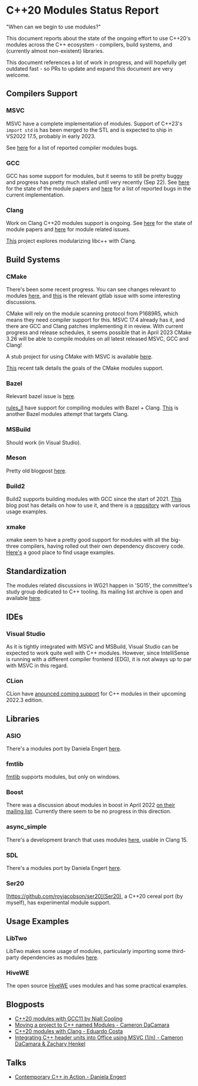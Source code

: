 # C++20 Modules Status Report

"When can we begin to use modules?"

This document reports about the state of the ongoing effort to use C++20's modules across the C++ ecosystem - compilers, build systems, and (currently almost non-existent) libraries.

This document references a lot of work in progress, and will hopefully get outdated fast - so PRs to update and expand this document are very welcome.

## Compilers Support

### MSVC
MSVC have a complete implementation of modules. Support of C++23's 
`import std` is has been merged to the STL and is expected to ship in VS2022 17.5, probably in early 2023.

See [here](https://developercommunity.visualstudio.com/search?space=62&q=modules&stateGroup=active&sort=votes) for a list of reported compiler modules bugs.

### GCC
GCC has some support for modules, but it seems to still be pretty buggy and progress has pretty much stalled until very recently (Sep 22). See [here](https://gcc.gnu.org/projects/cxx-status.html#cxx20) for the state of the module papers and [here](https://gcc.gnu.org/bugzilla/show_bug.cgi?id=103524) for a list of reported bugs in the current implementation.

### Clang
Work on Clang C++20 modules support is ongoing. See [here](https://clang.llvm.org/cxx_status.html#cxx20) for the state of module papers and [here](https://github.com/llvm/llvm-project/issues?q=is%3Aissue+is%3Aopen+label%3Aclang%3Amodules) for module related issues.

[This](https://github.com/ChuanqiXu9/stdmodules) project explores modularizing libc++ with Clang.

## Build Systems

### CMake
There's been some recent progress. You can see changes relevant to modules [here](https://gitlab.kitware.com/cmake/cmake/-/merge_requests?scope=all&state=all&label_name[]=area%3Acxxmodules), and  [this](https://gitlab.kitware.com/cmake/cmake/-/issues/18355) is the relevant gitlab issue with some interesting discussions.

CMake will rely on the module scanning protocol from P1689R5, which means they need compiler support for this. MSVC 17.4 already has it, and there are GCC and Clang patches implementing it in review. With current progress and release schedules, it seems possible that in April 2023 CMake 3.26 will be able to compile modules on all latest released MSVC, GCC and Clang!

A stub project for using CMake with MSVC is available [here](https://github.com/GabrielDosReis/cmake-for-modules).

[This](https://www.youtube.com/watch?v=hkefPcWySzI) recent talk details the goals of the CMake modules support.

### Bazel
Relevant bazel issue is [here](https://github.com/bazelbuild/bazel/issues/4005).

[rules_ll](https://github.com/eomii/rules_ll) have support for compiling modules with Bazel + Clang. [This](https://github.com/rnburn/rules_cc_module) is another Bazel modules attempt that targets Clang.

### MSBuild
Should work (in Visual Studio).

### Meson
Pretty old blogpost [here](https://nibblestew.blogspot.com/2020/11/adding-very-preliminary-support-for-c.html).

### Build2
Build2 supports building modules with GCC since the start of 2021. [This](https://build2.org/blog/build2-cxx20-modules-gcc.xhtml) blog post has details on how to use it, and there is a [repository](https://github.com/build2/cxx20-modules-examples) with various usage examples.

### xmake

xmake seem to have a pretty good support for modules with all the big-three compilers, having rolled out their own dependency discovery code. [Here's](https://github.com/xmake-io/xmake/tree/master/tests/projects/c%2B%2B/modules) a good place to find usage examples.

## Standardization

The modules related discussions in WG21 happen in 'SG15', the committee's study group dedicated to C++ tooling. Its mailing list archive is open and available [here](https://lists.isocpp.org/sg15).

## IDEs

### Visual Studio
As it is tightly integrated with MSVC and MSBuild, Visual Studio can be expected to work quite well with C++ modules. However, since IntelliSense is running
with a different compiler frontend (EDG), it is not always up to par with MSVC in this regard.

### CLion
CLion have [anounced coming support](https://blog.jetbrains.com/clion/2022/10/clion-2022-3-eap-cpp20-modules-now-supported/) for C++ modules in their upcoming 2022.3 edition.

## Libraries

### ASIO
There's a modules port by Daniela Engert [here](https://github.com/DanielaE/asio/tree/module).

### fmtlib
[fmtlib](https://github.com/fmtlib/fmt) supports modules, but only on windows.

### Boost
There was a discussion about modules in boost in April 2022 [on their mailing list](https://lists.boost.org/Archives/boost/2022/04/252629.php). Currently there seem to be no progress in this direction.

### async_simple
There's a development branch that uses modules [here](https://github.com/alibaba/async_simple/tree/CXX20Modules), usable in Clang 15.

### SDL
There's a modules port by Daniela Engert [here](https://github.com/DanielaE/SDL/tree/module).

### Ser20
[https://github.com/royjacobson/ser20](Ser20), a C++20 cereal port (by myself), has experimental module support.

## Usage Examples

### LibTwo
LibTwo makes some usage of modules, particularly importing some third-party dependencies
as modules [here](https://github.com/hugoam/two/tree/master/src/3rdparty).

### HiveWE
The open source [HiveWE](https://github.com/stijnherfst/HiveWE) uses modules and has some practical examples.

## Blogposts

* [C++20 modules with GCC11 by Niall Cooling](https://blog.feabhas.com/2021/08/c20-modules-with-gcc11)
* [Moving a project to C++ named Modules - Cameron DaCamara](https://devblogs.microsoft.com/cppblog/moving-a-project-to-cpp-named-modules/)
* [C++20 modules with Clang - Eduardo Costa](https://blog.ecosta.dev/en/tech/cpp-modules-with-clang)
* [Integrating C++ header units into Office using MSVC (1/n) - Cameron DaCamara & Zachary Henkel](https://devblogs.microsoft.com/cppblog/integrating-c-header-units-into-office-using-msvc-1-n/)

## Talks
* [Contemporary C++ in Action - Daniela Engert](https://www.youtube.com/watch?v=yUIFdL3D0Vk)

